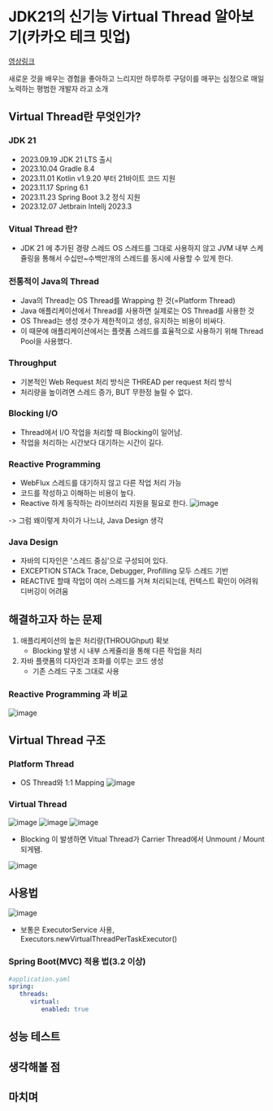 # JDK21의 신기능 Virtual Thread 알아보기(카카오 테크 밋업)

[영상링크](https://www.youtube.com/watch?v=vQP6Rs-ywlQ)

새로운 것을 배우는 경험을 좋아하고 느리지만 하루하루 구덩이를 매꾸는 심정으로 매일 노력하는 평범한 개발자 라고 소개

## Virtual Thread란 무엇인가?

### JDK 21 
- 2023.09.19 JDK 21 LTS 출시
- 2023.10.04 Gradle 8.4
- 2023.11.01 Kotlin v1.9.20 부터 21바이트 코드 지원
- 2023.11.17 Spring 6.1
- 2023.11.23 Spring Boot 3.2 정식 지원
- 2023.12.07 Jetbrain Intellj 2023.3

### Vitual Thread 란?
- JDK 21 에 추가된 경량 스레드 OS 스레드를 그대로 사용하지 않고 JVM 내부 스케쥴링을 통해서 수십만~수백만개의 스레드를 동시에 사용할 수 있게 한다.

### 전통적이 Java의 Thread
- Java의 Thread는 OS Thread를 Wrapping 한 것(=Platform Thread)
- Java 애플리케이션에서 Thread를 사용하면 실제로는 OS Thread를 사용한 것
- OS Thread는 생성 갯수가 제한적이고 생성, 유지하는 비용이 비싸다.
- 이 때문에 애플리케이션에서는 플랫폼 스레드를 효율적으로 사용하기 위해 Thread Pool을 사용했다.

### Throughput
- 기본적인 Web Request 처리 방식은 THREAD per request 처리 방식
- 처리량을 높이려면 스레드 증가, BUT 무한정 늘릴 수 없다.

### Blocking I/O
- Thread에서 I/O 작업을 처리할 때 Blocking이 일어남.
- 작업을 처리하는 시간보다 대기하는 시간이 길다.

### Reactive Programming
- WebFlux 스레드를 대기하지 않고 다른 작업 처리 가능
- 코드를 작성하고 이해하는 비용이 높다.
- Reactive 하게 동작하는 라이브러리 지원을 필요로 한다.
![image](https://github.com/rlarudgkswkd/TIL-repository/assets/48428850/45f092a9-775e-4cc7-b8d2-33af19e51a93)

-> 그럼 왜이렇게 차이가 나느냐, Java Design 생각

### Java Design 
- 자바의 디자인은 '스레드 중심'으로 구성되어 있다.
- EXCEPTION STACk Trace, Debugger, Profilling 모두 스레드 기반
- REACTIVE 할때 작업이 여러 스레드를 거쳐 처리되는데, 컨텍스트 확인이 어려워 디버깅이 어려움

## 해결하고자 하는 문제
1. 애플리케이션의 높은 처리량(THROUGhput) 확보
   - Blocking 발생 시 내부 스케쥴리을 통해 다른 작업을 처리
2. 자바 플랫폼의 디자인과 조화를 이루는 코드 생성
   - 기존 스레드 구조 그대로 사용
  
### Reactive Programming 과 비교
![image](https://github.com/rlarudgkswkd/TIL-repository/assets/48428850/92614ad9-e327-46e6-a5be-cbe2b1299769)

## Virtual Thread 구조

### Platform Thread
- OS Thread와 1:1 Mapping
![image](https://github.com/rlarudgkswkd/TIL-repository/assets/48428850/d15006db-e51d-4876-8739-f813382e625e)


### Virtual Thread
![image](https://github.com/rlarudgkswkd/TIL-repository/assets/48428850/7b803cc6-eeca-495f-b070-e38c5e2b5c9d)
![image](https://github.com/rlarudgkswkd/TIL-repository/assets/48428850/f59d834b-a1b4-484c-ab83-b4816a30dfce)
![image](https://github.com/rlarudgkswkd/TIL-repository/assets/48428850/bb47cae6-80c1-4999-ab45-44572f5fa9a8)
- Blocking 이 발생하면 Vitual Thread가 Carrier Thread에서 Unmount / Mount 되게됌.

![image](https://github.com/rlarudgkswkd/TIL-repository/assets/48428850/8a1c6b43-d1b3-4a32-a825-dea87aa0c16f)

## 사용법
![image](https://github.com/rlarudgkswkd/TIL-repository/assets/48428850/1e71d466-a449-45b4-bf85-c53fe605388b)
- 보통은 ExecutorService 사용, Executors.newVirtualThreadPerTaskExecutor()

### Spring Boot(MVC) 적용 법(3.2 이상)
```yaml
#application.yaml
spring:
   threads:
      virtual:
         enabled: true

```

## 성능 테스트
## 생각해볼 점
## 마치며

